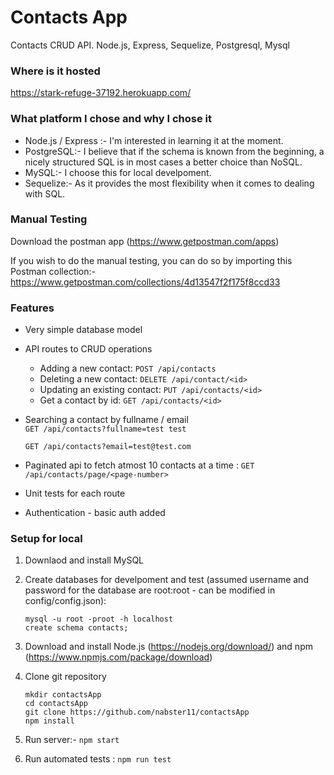 # Contacts App 
Contacts CRUD API. Node.js, Express, Sequelize, Postgresql, Mysql

### Where is it hosted
https://stark-refuge-37192.herokuapp.com/

### What platform I chose and why I chose it

* Node.js / Express :- I'm interested in learning it at the moment.
* PostgreSQL:- I believe that if the schema is known from the beginning, a nicely structured SQL is in most cases a better choice than NoSQL.
* MySQL:- I choose this for local develpoment.
* Sequelize:- As it provides the most flexibility when it comes to dealing with SQL.

### Manual Testing
Download the postman app (https://www.getpostman.com/apps)

If you wish to do the manual testing, you can do so by importing this Postman collection:- https://www.getpostman.com/collections/4d13547f2f175f8ccd33

### Features
* Very simple database model
* API routes to CRUD operations
  * Adding a new contact:
    ```POST /api/contacts```
  * Deleting a new contact:
     ```DELETE /api/contact/<id>```
  * Updating an existing contact:
    ```PUT /api/contacts/<id>```
  * Get a contact by id:
    ```GET /api/contacts/<id>```

* Searching a contact by fullname / email        
    ```GET /api/contacts?fullname=test test```

    ```GET /api/contacts?email=test@test.com```
* Paginated api to fetch atmost 10 contacts at a time : ```GET /api/contacts/page/<page-number>```
* Unit tests for each route
* Authentication - basic auth added

### Setup for local

1. Downlaod and install MySQL 

2. Create databases for develpoment and test (assumed username and password for the database are root:root - can be modified in config/config.json):
    ```
    mysql -u root -proot -h localhost
    create schema contacts;
    ```
3. Download and install Node.js (https://nodejs.org/download/) and npm (https://www.npmjs.com/package/download)

4. Clone git repository
   ```
   mkdir contactsApp
   cd contactsApp
   git clone https://github.com/nabster11/contactsApp
   npm install
   ```
5. Run server:- 
   ``` npm start ```

6. Run automated tests : 
   ``` npm run test ```
